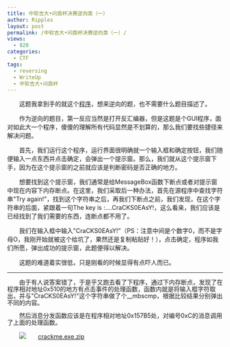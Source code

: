 ```yaml
---
title: 中软吉大•问鼎杯决赛逆向类（一）
author: Ripples
layout: post
permalink: /中软吉大•问鼎杯决赛逆向类（一）/
views:
  - 820
categories:
  - CTF
tags:
  - reversing
  - WriteUp
  - 中软吉大•问鼎杯
---
```

<p style="text-indent: 2em;">
  这题我拿到手的就这个<a href="http://geekjayvic-wordpress.stor.sinaapp.com/uploads/2014/09/crackme.exe.zip" target="_self">程序</a>，想来逆向的题，也不需要什么题目描述了。
</p>

<p style="text-indent: 2em;">
  作为逆向的题目，第一反应当然是打开反汇编器，但是这题是个GUI程序，面对如此大一个程序，傻傻的理解所有代码显然是不划算的，那么我们要找些捷径来解决问题。
</p>

<p style="text-indent: 2em;">
  首先，我们运行这个程序，运行界面很明确就一个输入框和确定按钮，我们随便输入一点东西并点击确定，会弹出一个提示窗。那么，我们就从这个提示窗下手，因为在这个提示窗的之前就应该是判断密码是否正确的地方。
</p>

<!--more-->

<p style="text-indent: 2em;">
  想要找到这个提示窗，我们通常是给MessageBox函数下断点或者对提示窗中现在内容下内存断点。在这里，我们采取后一种办法，首先在源程序中查找字符串"Try again!"，找到这个字符串之后，再我们下断点之前，我们发现，在这个字符串的后面，紧跟着一句The key is :&#8230;.CraCKS0EAsY!，这么看来，我们应该是已经找到了我们需要的东西，连断点都不用了。
</p>

<p style="text-indent: 2em;">
  我们在输入框中输入"CraCKS0EAsY!"（PS：注意中间是个数字0，而不是字母O，我刚开始就被这个给坑了，果然还是复制粘贴好！），点击确定，程序如我们所愿，弹出成功的提示窗，此题便得以解决。
</p>

<p style="text-indent: 2em;">
  这题的难道着实很低，只是刚看的时候显得有点吓人而已。
</p>

* * *

<p style="line-height: 16px; text-indent: 2em;">
  由于有人说答案错了，于是乎又跑去看了下程序，通过下内存断点，发现了在程序相对地址0x<a></a>510的地方有点击事件的处理函数，函数内就是将输入框字符取出，并与"CraCKS0EAsY!"这个字符串做了个__mbscmp，根据比较结果分别弹出不同的内容。
</p>

<p style="line-height: 16px; text-indent: 2em;">
  然后消息分发函数应该是在程序相对地址0x157B5处，对编号0xC的消息调用了上面的处理函数。
</p>

<p style="line-height: 16px; text-indent: 2em;">
  <img src="http://geekjayvic.sinaapp.com/wp-content/plugins/wp-ueditor2/ueditor/dialogs/attachment/fileTypeImages/icon_rar.gif" /><a href="http://geekjayvic-wordpress.stor.sinaapp.com/uploads/2014/09/crackme.exe.zip">crackme.exe.zip</a>
</p>
